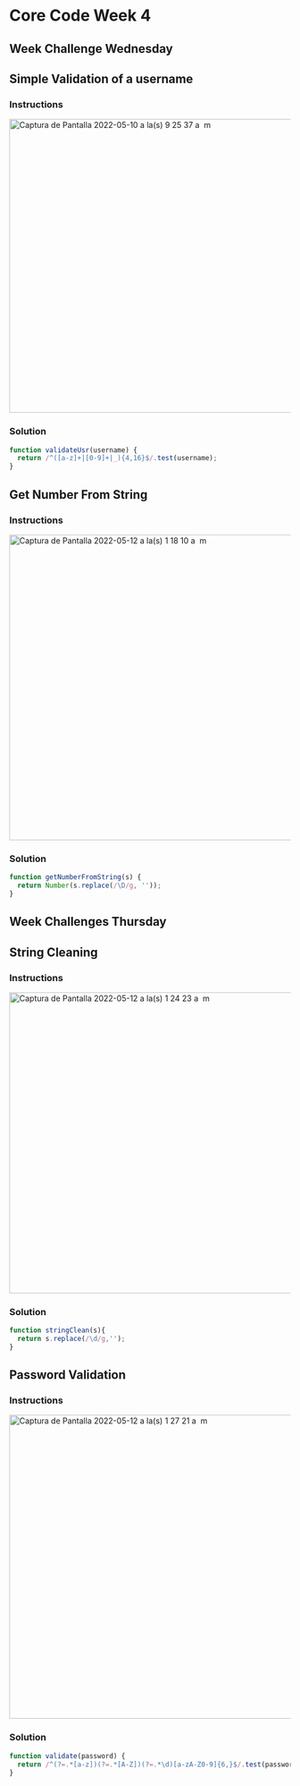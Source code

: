 # Core Code Week 4

## Week Challenge Wednesday
## Simple Validation of a username
### Instructions
<img width="525" alt="Captura de Pantalla 2022-05-10 a la(s) 9 25 37 a  m" src="https://user-images.githubusercontent.com/91048093/167665040-769d0c1c-4111-4fe0-8249-8ef066977c4c.png">

### Solution
```javascript
function validateUsr(username) {
  return /^([a-z]+|[0-9]+|_){4,16}$/.test(username);
}
```
## Get Number From String
### Instructions
<img width="546" alt="Captura de Pantalla 2022-05-12 a la(s) 1 18 10 a  m" src="https://user-images.githubusercontent.com/91048093/168013853-bfc48cc4-ff8e-42f4-94bc-afb63afe6319.png">

### Solution
```javascript
function getNumberFromString(s) {
  return Number(s.replace(/\D/g, ''));
}
```

## Week Challenges Thursday
## String Cleaning
### Instructions
<img width="538" alt="Captura de Pantalla 2022-05-12 a la(s) 1 24 23 a  m" src="https://user-images.githubusercontent.com/91048093/168014977-f4ca2ffb-c775-4d0f-a2e5-11d1b828b533.png">

### Solution
```javascript
function stringClean(s){
  return s.replace(/\d/g,'');
}
```

## Password Validation
### Instructions
<img width="543" alt="Captura de Pantalla 2022-05-12 a la(s) 1 27 21 a  m" src="https://user-images.githubusercontent.com/91048093/168015504-2ed2a35f-f0d4-419e-a251-28ca55288bc2.png">

### Solution
```javascript
function validate(password) {
  return /^(?=.*[a-z])(?=.*[A-Z])(?=.*\d)[a-zA-Z0-9]{6,}$/.test(password);
}
```

